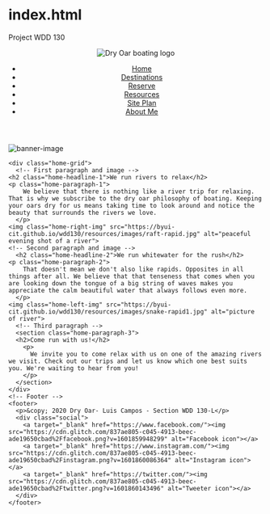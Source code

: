 # index.html
Project WDD 130
<!DOCTYPE html>
<html lang="en">

<head>
    <title>WDD 130</title>
    <meta charset="utf-8">
    <meta name="viewport" content="width=device-width, initial-scale=1">
    <link rel="stylesheet" href="/styles.css">
</head>

<body>
  <div id="content">
    <header>
      <!-- logo -->
        <div class="logo-box"><img src="https://byui-cit.github.io/wdd130/resources/images/dryoarlogo.png" alt="Dry Oar boating logo"></div>
      <!-- nav bar -->  
      <nav>
            <ul>
              <li><a href="index.html">Home</a></li>
              <li><a href="#">Destinations</a></li>
              <li><a href="#">Reserve</a></li>
              <li><a href="resources.html">Resources</a></li>
              <li><a href="site-plan.html">Site Plan</a></li>
              <li><a href="aboutme.html">About Me</a></li>
            </ul>
        </nav>
    </header>
  
  <main>
    <!-- banner -->
    <div class="banner-box"> <img src="https://byui-cit.github.io/wdd130/resources/images/river-wide.JPG" alt="banner-image"></div>
   
    <div class="home-grid"> 
      <!-- First paragraph and image -->
    <h2 class="home-headline-1">We run rivers to relax</h2>
    <p class="home-paragraph-1">
        We believe that there is nothing like a river trip for relaxing. That is why we subscribe to the dry oar philosophy of boating. Keeping your oars dry for us means taking time to look around and notice the beauty that surrounds the rivers we love.
      </p>
    <img class="home-right-img" src="https://byui-cit.github.io/wdd130/resources/images/raft-rapid.jpg" alt="peaceful evening shot of a river">
    <!-- Second paragraph and image -->
      <h2 class="home-headline-2">We run whitewater for the rush</h2>
    <p class="home-paragraph-2">
        That doesn't mean we don't also like rapids. Opposites in all things after all. We believe that that tenseness that comes when you are looking down the tongue of a big string of waves makes you appreciate the calm beautiful water that always follows even more.
      </p>
    <img class="home-left-img" src="https://byui-cit.github.io/wdd130/resources/images/snake-rapid1.jpg" alt="picture of river">
      <!-- Third paragraph -->
      <section class="home-paragraph-3"> 
      <h2>Come run with us!</h2>
        <p>
          We invite you to come relax with us on one of the amazing rivers we visit. Check out our trips and let us know which one best suits you. We're waiting to hear from you!
        </p>
      </section>
    </div>
    <!-- Footer -->
    <footer>
      <p>&copy; 2020 Dry Oar- Luis Campos - Section WDD 130-L</p>
      <div class="social">
        <a target="_blank" href="https://www.facebook.com/"><img src="https://cdn.glitch.com/837ae805-c045-4913-beec-ade19650cbad%2Ffacebook.png?v=1601859948299" alt="Facebook icon"></a>
        <a target="_blank" href="https://www.instagram.com/"><img src="https://cdn.glitch.com/837ae805-c045-4913-beec-ade19650cbad%2Finstagram.png?v=1601860086364" alt="Instagram icon"></a>
        <a target="_blank" href="https://twitter.com/"><img src="https://cdn.glitch.com/837ae805-c045-4913-beec-ade19650cbad%2Ftwitter.png?v=1601860143496" alt="Tweeter icon"></a>
      </div>
    </footer>
  </main>
  </div>
</body>

</html>
  
